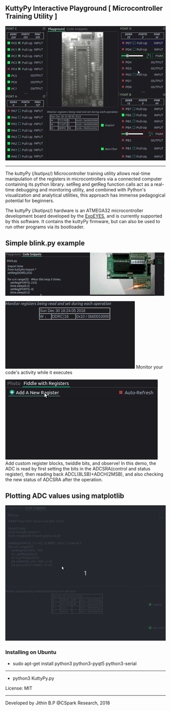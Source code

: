 ## KuttyPy Interactive Playground [ Microcontroller Training Utility ]

![Screenshot](/docs/main.gif?raw=true "Recording of the User Interface")

---
The kuttyPy (/kʊtipʌɪ/) Microcontroller training utility allows real-time manipulation of the registers in microcontrollers via a connected computer containing its python library.  setReg and getReg function calls act as a real-time debugging and monitoring utility, and combined with Python's visualization and analytical utilities, this approach has immense pedagogical potential for beginners. 

The kuttyPy (/kʊtipʌɪ/) hardware is an ATMEGA32 microcontroller development board developed by the [ExpEYES](http://expeyes.in), and is currently supported by this software. It contains the kuttyPy firmware, but can also be used to run other programs via its bootloader.

## Simple blink.py example
![Screenshot](/docs/blink.gif?raw=true "Write Python code to blink all of PORT D")

![Screencast](/docs/monitor.gif?raw=true "Monitor your code!")
Monitor your code's activity while it executes

![Screencast](/docs/custom_registers.gif?raw=true "Add Register widgets, twiddle bits, and see what happens!")
Add custom register blocks, twiddle bits, and observe!
In this demo, the ADC is read by first setting the bits in the ADCSRA(control and status register), then reading back ADCL(8LSB)+ADCH(2MSB), and also checking the new status of ADCSRA after the operation.

## Plotting ADC values using matplotlib
![Screenshot](/docs/code.gif?raw=true "Recording of the ADC logging example")



### Installing on Ubuntu
+ sudo apt-get install python3 python3-pyqt5 python3-serial


---
+ python3 KuttyPy.py


License: MIT



---
Developed by Jithin B.P @CSpark Research, 2018
